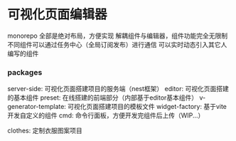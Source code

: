# 可视化页面编辑器
monorepo
全部是绝对布局，方便实现
解耦组件与编辑器，组件功能完全无限制
不同组件可以通过任务中心（全局订阅发布）进行通信
可以实时动态引入其它人编写的组件

### packages
server-side: 可视化页面搭建项目的服务端（nest框架）
editor: 可视化页面搭建的基本组件
preset: 在线搭建的前端部分（内部基于editor基本组件）
v-generator-template: 可视化页面搭建项目的模板文件
widget-factory: 基于vite开发自定义的组件
cmd: 命令行面板，方便开发完组件后上传（WIP...）

clothes: 定制衣服图案项目

